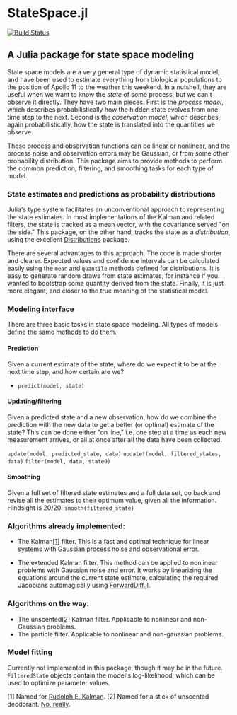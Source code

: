 # StateSpace.jl

[![Build Status](https://travis-ci.org/ElOceanografo/StateSpace.jl.svg?branch=master)](https://travis-ci.org/ElOceanografo/StateSpace.jl)

## A Julia package for state space modeling

State space models are a very general type of dynamic statistical model, and have been used to estimate everything from biological populations to the position of Apollo 11 to the weather this weekend.  In a nutshell, they are useful when we want to know the *state* of some process, but we can't observe it directly.  They have two main pieces.  First is the *process model*, which describes probabilistically how the hidden state evolves from one time step to the next.  Second is the *observation model*, which describes, again probabilistically, how the state is translated into the quantities we observe.

These process and observation functions can be linear or nonlinear, and the process noise and observation errors may be Gaussian, or from some other probability distribution.  This package aims to provide methods to perform the common prediction, filtering, and smoothing tasks for each type of model.


### State estimates and predictions as probability distributions
Julia's type system facilitates an unconventional approach to representing the state estimates.  In most implementations of the Kalman and related filters, the state is tracked as a mean vector, with the covariance served "on the side." This package, on the other hand, tracks the state as a *distribution*, using the excellent [Distributions](https://github.com/JuliaStats/Distributions.jl) package.

There are several advantages to this approach.  The code is made shorter and clearer.  Expected values and confidence intervals can be calculated easily using the `mean` and `quantile` methods defined for distributions.  It is easy to generate random draws from state estimates, for instance if you wanted to bootstrap some quantity derived from the state.  Finally, it is just more elegant, and closer to the true meaning of the statistical model.

### Modeling interface
There are three basic tasks in state space modeling.  All types of models define the same methods to do them.

#### Prediction
Given a current estimate of the state, where do we expect it to be at the next time step, and how certain are we?  

* `predict(model, state)` 

#### Updating/filtering
Given a predicted state and a new observation, how do we combine the prediction with the new data to get a better (or optimal) estimate of the state?  This can be done either "on line," i.e. one step at a time as each new measurement arrives, or all at once after all the data have been collected.

`update(model, predicted_state, data)`
`update!(model, filtered_states, data)`
`filter(model, data, state0)`

#### Smoothing
Given a full set of filtered state estimates and a full data set, go back and revise all the estimates to their optimum value, given all the information.  Hindsight is 20/20!
`smooth(filtered_state)`


### Algorithms already implemented:
* The Kalman[[1]](1) filter.  This is a fast and optimal technique for linear systems with Gaussian process noise and observational error.

* The extended Kalman filter.  This method can be applied to nonlinear problems with Gaussian noise and error.  It works by linearizing the equations around the current state estimate, calculating the required Jacobians automagically using [ForwardDiff.jl](https://github.com/JuliaDiff/ForwardDiff.jl).

### Algorithms on the way:
* The unscented[[2]](2) Kalman filter.  Applicable to nonlinear and non-Gaussian problems.
* The particle filter.  Applicable to nonlinear and non-gaussian problems.

### Model fitting
Currently not implemented in this package, though it may be in the future.  `FilteredState` objects contain the model's log-likelihood, which can be used to optimize parameter values.  

[1] Named for [Rudolph E. Kalman](http://en.wikipedia.org/wiki/Rudolf_E._K%C3%A1lm%C3%A1n).
[2] Named for a stick of unscented deodorant.  [No, really](http://www.ieeeghn.org/wiki/index.php/First-Hand:The_Unscented_Transform#What.E2.80.99s_with_the_Name_.E2.80.9CUnscented.E2.80.9D.3F).